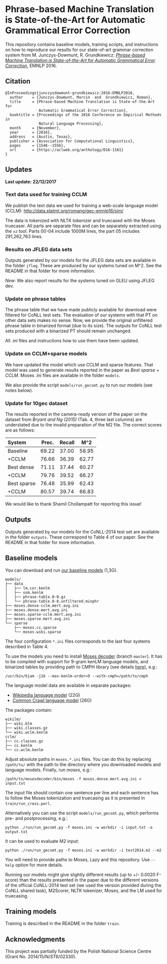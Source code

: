 Phrase-based Machine Translation is State-of-the-Art for Automatic Grammatical Error Correction
===============================================================================================

This repository contains baseline models, training scripts, and
instructions on how to reproduce our results for our state-of-art grammar
correction system from M. Junczys-Dowmunt, R. Grundkiewicz: [_Phrase-based
Machine Translation is State-of-the-Art for Automatic Grammatical Error
Correction_](http://www.aclweb.org/anthology/D/D16/D16-1161.pdf), EMNLP 2016.


Citation
--------

    @InProceedings{junczysdowmunt-grundkiewicz:2016:EMNLP2016,
      author    = {Junczys-Dowmunt, Marcin  and  Grundkiewicz, Roman},
      title     = {Phrase-based Machine Translation is State-of-the-Art for
                   Automatic Grammatical Error Correction},
      booktitle = {Proceedings of the 2016 Conference on Empirical Methods in
                   Natural Language Processing},
      month     = {November},
      year      = {2016},
      address   = {Austin, Texas},
      publisher = {Association for Computational Linguistics},
      pages     = {1546--1556},
      url       = {https://aclweb.org/anthology/D16-1161}
    }


Updates
-------

**Last update: 22/12/2017**

### Text data used for training CCLM

We publish the text data we used for training a web-scale language model
(CCLM): http://data.statmt.org/romang/gec-emnlp16/sim/

The data is tokenized with NLTK tokenizer and truecased with the Moses
truecaser. All parts are separate files and can be separately extracted using
the `xz` tool. Parts 00-04 include 1000M lines, the part 05 includes
291,262,763 lines.

### Results on JFLEG data sets

Outputs generated by our models for the JFLEG data sets are available in the
folder `jfleg`. These are produced by our systems tuned on M^2.  See the README
in that folder for more information.

*New*: We also report results for the systems tuned on GLEU using JFLEG dev.

### Update on phrase tables

The phrase table that we have made publicly available for download were
filtered for CoNLL test sets.  The evaluation of our systems with that PT on
other data sets makes no sense.  Now, we provide the original unfiltered phrase
table in binarized format (due to its size).  The outputs for CoNLL test sets
produced with a binarized PT should remain unchanged.

All .ini files and instructions how to use them have been updated.

### Update on CCLM+sparse models

We have updated the model which use CCLM and sparse features. That model was
used to generate results reported in the paper as _Best sparse + CCLM_. Moses
.ini files are available in the folder `models`.

We also provide the script `models/run_gecsmt.py` to run our models (see notes
below).

### Update for 10gec dataset

The results reported in the camera-ready version of the paper on the dataset
from _Bryant and Ng (2015)_ (Tab. 4, three last columns) are understated due to
the invalid preparation of the M2 file. The correct scores are as follows:

| System | Prec. | Recall | M^2 |
| :--- | --- | --- | --- |
| Baseline    | 69.22 | 37.00 | 58.95 |
| +CCLM       | 76.66 | 36.39 | 62.77 |
| Best dense  | 71.11 | 37.44 | 60.27 |
| +CCLM       | 79.76 | 39.52 | 66.27 |
| Best sparse | 76.48 | 35.99 | 62.43 |
| +CCLM       | 80.57 | 39.74 | 66.83 |

We would like to thank Shamil Chollampatt for reporting this issue!


Outputs
-------

Outputs generated by our models for the CoNLL-2014 test set are available in
the folder `outputs`. These correspond to Table 4 of our paper. See the README
in that folder for more information.


Baseline models
---------------

You can download and run [our baseline
models](http://data.statmt.org/romang/gec-emnlp16/models.tgz) (1,3G).


    models/
    ├── data
    │   ├── lm.cor.kenlm
    │   ├── osm.kenlm
    │   ├── phrase-table.0-0.gz
    │   └── phrase-table.0-0.unfiltered.minphr
    ├── moses.dense-cclm.mert.avg.ini
    ├── moses.dense.mert.avg.ini
    ├── moses.sparse-cclm.mert.avg.ini
    ├── moses.sparse.mert.avg.ini
    └── sparse
        ├── moses.cc.sparse
        └── moses.wiki.sparse

The four configuration `*.ini` files corresponds to the last four systems
described in Table 4.

To use the models you need to install [Moses
decoder](https://github.com/moses-smt/mosesdecoder) (branch `master`). It has
to be compiled with support for 9-gram kenLM language models, and binarized
tables by providing path to CMPH library (see details
[here](http://www.statmt.org/moses/?n=Advanced.RuleTables#ntoc3)), e.g.:

    /usr/bin/bjam -j16 --max-kenlm-order=9 --with-cmph=/path/to/cmph

The language model data are available in separate packages:

* [Wikipedia language model](http://data.statmt.org/romang/gec-emnlp16/wikilm.tgz) (22G)
* [Common Crawl language model](http://data.statmt.org/romang/gec-emnlp16/cclm.tgz) (26G)

The packages contain:

    wikilm/
    ├── wiki.blm
    ├── wiki.classes.gz
    └── wiki.wclm.kenlm
    cclm/
    ├── cc.classes.gz
    ├── cc.kenlm
    └── cc.wclm.kenlm

Adjust absolute paths in `moses.*.ini` files. You can do this by replacing
`/path/to/` with the path to the directory where you downloaded models and
language models. Finally, run _moses_, e.g.:

    /path/to/mosesdecoder/bin/moses -f moses.dense.mert.avg.ini < input.txt

The input file should contain one sentence per line and each sentence has to
follow the Moses tokenization and truecasing as it is presented in
`train/run_cross.perl`.

Alternatively you can use the script `models/run_gecsmt.py`, which performs
pre- and postprocessing, e.g.:

    python ./run/run_gecsmt.py -f moses.ini -w workdir -i input.txt -o output.txt

It can be used to evaluate M2 input:

    python ./run/run_gecsmt.py -f moses.ini -w workdir -i test2014.m2 --m2

You will need to provide paths to Moses, Lazy and this repository. Use `--help`
option for more details.

Running our models might give slightly different results (up to +/- 0.0020
F-score) than the results presented in the paper due to the different versions
of the official CoNLL-2014 test set (we used the version provided during the
CoNLL shared task), M2Scorer, NLTK tokenizer, Moses, and the LM used for
truecasing.


Training models
---------------

Training is described in the README in the folder `train`.


Acknowledgments
---------------

This project was partially funded by the Polish National Science Centre (Grant
No. 2014/15/N/ST6/02330).

